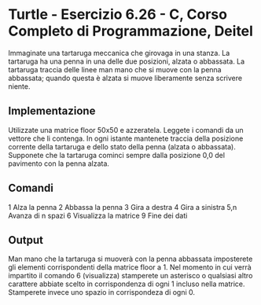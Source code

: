 Turtle - Esercizio 6.26 - C, Corso Completo di Programmazione, Deitel
======

Immaginate una tartaruga meccanica che girovaga in una stanza.
La tartaruga ha una penna in una delle due posizioni, alzata o abbassata.
La tartaruga traccia delle linee man mano che si muove con la penna abbassata;
quando questa è alzata si muove liberamente senza scrivere niente.

Implementazione
---------------

Utilizzate una matrice floor 50x50 e azzeratela. Leggete i comandi da
un vettore che li contenga. In ogni istante mantenete traccia della posizione
corrente della tartaruga e dello stato della penna (alzata o abbassata).
Supponete che la tartaruga cominci sempre dalla posizione 0,0 del pavimento
con la penna alzata.

Comandi
-------

1   Alza la penna
2   Abbassa la penna
3   Gira a destra
4   Gira a sinistra
5,n Avanza di n spazi
6   Visualizza la matrice
9   Fine dei dati

Output
------

Man mano che la tartaruga si muoverà con la penna abbassata imposterete
gli elementi corrispondenti della matrice floor a 1.
Nel momento in cui verrà impartito il comando 6 (visualizza) stamperete
un asterisco o qualsiasi altro carattere abbiate scelto in corrispondenza
di ogni 1 incluso nella matrice. Stamperete invece uno spazio in corrispondeza
di ogni 0.
